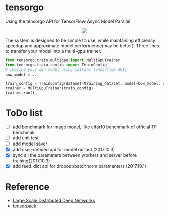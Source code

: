 # tensorgo
Using the tensorgo API for TensorFlow Async Model Parallel

<div align=center><img src="http://7xl3p7.com1.z0.glb.clouddn.com/17-9-7/82144936.jpg?imageMogr2/auto-orient/thumbnail/!70p"/></div>

The system is designed to be simple to use, while maintaining efficiency speedup and approximate model performence(may be better).
Three lines to transfer your model into a multi-gpu trainer.

```python
from tensorgo.train.multigpu import MultiGpuTrainer
from tensorgo.train.config import TrainConfig
# [Define your own model using initial tensorflow API]
bow_model = ...

train_config = TrainConfig(dataset=training_dataset, model=bow_model, n_towers=5, commbatch=1500)
trainer = MultiGpuTrainer(train_config)
trainer.run()
```


# ToDo list
- [ ] add benchmark for image model, like cifar10 benchmark of official TF benchmak
- [ ] add unit test
- [ ] add model saver
- [x] add user-defined api for model output (2017.10.3)
- [x] sync all the parameters between workers and server before training(2017.10.3)
- [x] add feed\_dict api for dropout/batchnorm paramenters (2017.10.1)

# Reference
- [Large Scale Distributed Deep Networks][1]
- [tensorpack][2]

[1]:http://www.cs.toronto.edu/~ranzato/publications/DistBeliefNIPS2012_withAppendix.pdf
[2]:https://github.com/ppwwyyxx/tensorpack/tree/master/tensorpack
